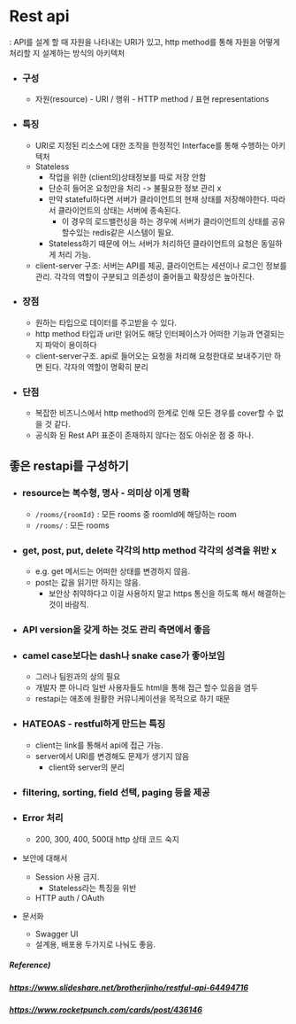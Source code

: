 # Rest api

: API를 설계 할 때 자원을 나타내는 URI가 있고, http method를 통해 자원을 어떻게 처리할 지 설계하는 방식의 아키텍처

* ### 구성

  * 자원(resource) - URI / 행위 - HTTP method / 표현 representations




* ### 특징

  * URI로 지정된 리소스에 대한 조작을 한정적인 Interface를 통해 수행하는 아키텍처
  * Stateless
    * 작업을 위한 (client의)상태정보를 따로 저장 안함
    * 단순히 들어온 요청만을 처리 -> 불필요한 정보 관리 x
    * 만약 stateful하다면 서버가 클라이언트의 현재 상태를 저장해야한다. 따라서 클라이언트의 상태는 서버에 종속된다.
      * 이 경우의 로드밸런싱을 하는 경우에 서버가 클라이언트의 상태를 공유할수있는 redis같은 시스템이 필요.
    * Stateless하기 때문에 어느 서버가 처리하던 클라이언트의 요청은 동일하게 처리 가능.
  * client-server 구조: 서버는 API를 제공, 클라이언트는 세션이나 로그인 정보를 관리. 각각의 역할이 구분되고 의존성이 줄어들고 확장성은 높아진다.




* ### 장점

  * 원하는 타입으로 데이터를 주고받을 수 있다.
  * http method 타입과 uri만 읽어도 해당 인터페이스가 어떠한 기능과 연결되는지 파악이 용이하다
  * client-server구조. api로 들어오는 요청을 처리해 요청한대로 보내주기만 하면 된다. 각자의 역할이 명확히 분리 




* ### 단점

  * 복잡한 비즈니스에서 http method의 한계로 인해 모든 경우를 cover할 수 없을 것 같다.
  * 공식화 된 Rest API 표준이 존재하지 않다는 점도 아쉬운 점 중 하나.



## 좋은 restapi를 구성하기

* ### resource는 복수형, 명사 - 의미상 이게 명확

  * `/rooms/{roomId}` : 모든 rooms 중 roomId에 해당하는 room
  * `/rooms/` : 모든 rooms

* ### get, post, put, delete 각각의 http method 각각의 성격을 위반 x

  * e.g. get 메서드는 어떠한 상태를 변경하지 않음.
  * post는 값을 읽기만 하지는 않음.
    * 보안상 취약하다고 이걸 사용하지 말고 https 통신을 하도록 해서 해결하는 것이 바람직.

* ### API version을 갖게 하는 것도 관리 측면에서 좋음

* ### camel case보다는 dash나 snake case가 좋아보임

  * 그러나 팀원과의 상의 필요
  * 개발자 뿐 아니라 일반 사용자들도 html을 통해 접근 할수 있음을 염두
  * restapi는 애초에 원활한 커뮤니케이션을 목적으로 하기 때문

* ### HATEOAS - restful하게 만드는 특징

  * client는 link를 통해서 api에 접근 가능.
  * server에서 URI를 변경해도 문제가 생기지 않음
    * client와 server의 분리

* ### filtering, sorting, field 선택, paging 등을 제공

* ### Error 처리

  * 200, 300, 400, 500대 http 상태 코드 숙지



* 보안에 대해서
  * Session 사용 금지.
    * Stateless라는 특징을 위반
  * HTTP auth / OAuth

* 문서화
  * Swagger UI
  * 설계용, 배포용 두가지로 나눠도 좋음.



##### Reference)

##### https://www.slideshare.net/brotherjinho/restful-api-64494716

##### https://www.rocketpunch.com/cards/post/436146